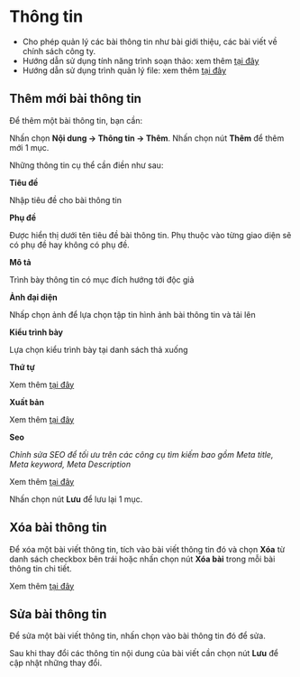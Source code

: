 # Thông tin

- Cho phép quản lý các bài thông tin như bài giới thiệu, các bài viết về chính sách công ty.
- Hướng dẫn sử dụng tính năng trình soạn thảo: xem thêm [tại đây](https://pisale.osd.vn/docs/common/tinymce)
- Hướng dẫn sử dụng trình quản lý file: xem thêm [tại đây](https://pisale.osd.vn/docs/common/finder)

## Thêm mới bài thông tin

Để thêm một bài thông tin, bạn cần:

Nhấn chọn **Nội dung -> Thông tin -> Thêm**. Nhấn chọn nút **Thêm** để thêm mới 1 mục.

Những thông tin cụ thể cần điền như sau:

**Tiêu đề**

Nhập tiêu đề cho bài thông tin

**Phụ đề**

Được hiển thị dưới tên tiêu đề bài thông tin. Phụ thuộc vào từng giao diện sẽ có phụ đề hay không có phụ đề.

**Mô tả**

Trình bày thông tin có mục đích hướng tới độc giả

**Ảnh đại diện**

Nhấp chọn ảnh để lựa chọn tập tin hình ảnh bài thông tin và tải lên

**Kiểu trình bày**

Lựa chọn kiểu trình bày tại danh sách thả xuống

**Thứ tự**

Xem thêm [tại đây](https://pisale.osd.vn/docs/common/logic#th%E1%BB%A9-t%E1%BB%B1-s%E1%BA%AFp-x%E1%BA%BFp-l%C3%A0-s%E1%BB%91-ch%E1%BB%89-%C4%91%E1%BB%8Bnh)

**Xuất bản**

Xem thêm [tại đây](https://pisale.osd.vn/docs/common/logic/#tr%E1%BA%A1ng-th%C3%A1i-v%C3%A0-xu%E1%BA%A5t-b%E1%BA%A3n)

**Seo**

_Chỉnh sửa SEO để tối ưu trên các công cụ tìm kiếm bao gồm Meta title, Meta keyword, Meta Description_

Xem thêm [tại đây](https://pisale.osd.vn/docs/seo/serp/)

Nhấn chọn nút **Lưu** để lưu lại 1 mục.

## Xóa bài thông tin

Để xóa một bài viết thông tin, tích vào bài viết thông tin đó và chọn **Xóa** từ danh sách checkbox bên trái hoặc nhấn chọn nút **Xóa bài** trong mỗi bài thông tin chi tiết.

Xem thêm [tại đây](https://pisale.osd.vn/docs/common/logic#x%C3%B3a-c%C3%A1c-m%E1%BB%A5c-c%C3%A1c-th%C3%A0nh-ph%E1%BA%A7n-th%C3%B4ng-tin)

## Sửa bài thông tin

Để sửa một bài viết thông tin, nhấn chọn vào bài thông tin đó để sửa.

Sau khi thay đổi các thông tin nội dung của bài viết cần chọn nút **Lưu** để cập nhật những thay đổi.
